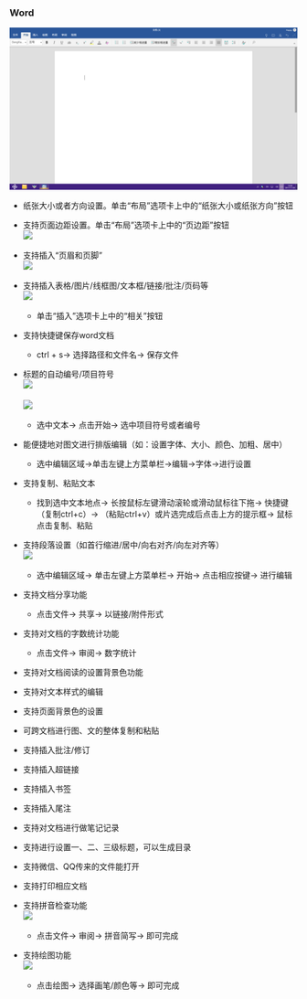 ### Word
![](../pic/soft/word.png)

   - 纸张大小或者方向设置。单击“布局”选项卡上中的“纸张大小或纸张方向”按钮
   - 支持页面边距设置。单击“布局”选项卡上中的“页边距”按钮  
      ![](../pic/soft/%E9%A1%B5%E9%9D%A2%E5%B8%83%E5%B1%80.png)
      
   - 支持插入“页眉和页脚”  
      ![](../pic/soft/%E9%A1%B5%E7%9C%89%E5%92%8C%E9%A1%B5%E8%84%9A.png)
      
   - 支持插入表格/图片/线框图/文本框/链接/批注/页码等  
      ![](../pic/soft/%E6%8F%92%E5%85%A5.png)
      
      - 单击“插入”选项卡上中的“相关”按钮
   - 支持快捷键保存word文档
      - ctrl + s-> 选择路径和文件名-> 保存文件
   - 标题的自动编号/项目符号  
      ![](../pic/soft/%E8%87%AA%E5%8A%A8%E7%BC%96%E5%8F%B7.png)<br />  
      ![](../pic/soft/%E9%A1%B9%E7%9B%AE%E7%AC%A6%E5%8F%B7.png)
      
      - 选中文本-> 点击开始-> 选中项目符号或者编号
   - 能便捷地对图文进行排版编辑（如：设置字体、大小、颜色、加粗、居中）
      - 选中编辑区域->单击左键上方菜单栏->编辑->字体->进行设置
   - 支持复制、粘贴文本
      - 找到选中文本地点-> 长按鼠标左键滑动滚轮或滑动鼠标往下拖-> 快捷键（复制ctrl+c）-> （粘贴ctrl+v）或片选完成后点击上方的提示框-> 鼠标点击复制、粘贴
   - 支持段落设置（如首行缩进/居中/向右对齐/向左对齐等）  
      ![](../pic/soft/9%E6%AE%B5%E8%90%BD%E8%AE%BE%E7%BD%AE.png)
      
      - 选中编辑区域-> 单击左键上方菜单栏-> 开始-> 点击相应按键-> 进行编辑
   - 支持文档分享功能
      - 点击文件-> 共享-> 以链接/附件形式
   - 支持对文档的字数统计功能
      - 点击文件-> 审阅-> 数字统计
   - 支持对文档阅读的设置背景色功能
   - 支持对文本样式的编辑
   - 支持页面背景色的设置
   - 可跨文档进行图、文的整体复制和粘贴
   - 支持插入批注/修订
   - 支持插入超链接
   - 支持插入书签
   - 支持插入尾注
   - 支持对文档进行做笔记记录
   - 支持进行设置一、二、三级标题，可以生成目录
   - 支持微信、QQ传来的文件能打开
   - 支持打印相应文档
   - 支持拼音检查功能  
      ![](../pic/soft/%E6%8B%BC%E9%9F%B3%E7%AE%80%E5%86%99.png)
      
      - 点击文件-> 审阅-> 拼音简写-> 即可完成
   - 支持绘图功能  
      ![](../pic/soft/%E7%BB%98%E5%9B%BE.png)
      
      - 点击绘图-> 选择画笔/颜色等-> 即可完成
